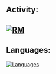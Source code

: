 Activity:
-------
[![RM](https://github-readme-stats.vercel.app/api?username=TERIHAX&show_icons=true&theme=onedark)](https://github.com/TERIHAX?tab=repositories)
-----------
Languages:
--------
[![Languages](https://github-readme-stats.vercel.app/api/top-langs?username=TERIHAX&show_icons=true&theme=onedark&layout=compact)](https://github.com/TERIHAX?tab=repositories)
